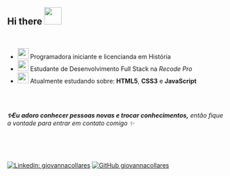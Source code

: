 <h2>Hi there <img src="https://media2.giphy.com/media/fXc70o9YOnocc0j8QO/source.gif" width="40"></h2>

<br>

*  <img src="https://images-wixmp-ed30a86b8c4ca887773594c2.wixmp.com/f/cf2836cb-5893-4a6c-b156-5a89d94fc721/dcphclj-ef0a915c-8c62-481e-bd8e-a2de4c1e1bb3.gif?token=eyJ0eXAiOiJKV1QiLCJhbGciOiJIUzI1NiJ9.eyJzdWIiOiJ1cm46YXBwOiIsImlzcyI6InVybjphcHA6Iiwib2JqIjpbW3sicGF0aCI6IlwvZlwvY2YyODM2Y2ItNTg5My00YTZjLWIxNTYtNWE4OWQ5NGZjNzIxXC9kY3BoY2xqLWVmMGE5MTVjLThjNjItNDgxZS1iZDhlLWEyZGU0YzFlMWJiMy5naWYifV1dLCJhdWQiOlsidXJuOnNlcnZpY2U6ZmlsZS5kb3dubG9hZCJdfQ.UzrowE4l8wYRKfqT_9Fl9XoU6awu0Fhz0g7iJ3o1J3M" width="25px"> Programadora iniciante e licencianda em História
* <img src="https://media0.giphy.com/media/LHZyixOnHwDDy/giphy.gif" width="25">  Estudante de Desenvolvimento Full Stack na <em>Recode Pro</em> 
* <img src="https://31.media.tumblr.com/tumblr_mdghlnkX3f1qdtfd6o1_400.gif" width="25"> Atualmente estudando sobre: <strong>HTML5</strong>, <strong>CSS3</strong> e <strong>JavaScript</strong>

<br><br>

<em><b> ✨Eu adoro conhecer pessoas novas e trocar conhecimentos,</b> então fique a vontade para entrar em contato comigo ✨</em>

<br><br>
<br>

[![Linkedin: giovannacollares](https://img.shields.io/badge/-giovannacollares-blue?style=flat-square&logo=Linkedin&logoColor=white&link=https://www.linkedin.com/in/giovannacollares/)](https://www.linkedin.com/in/giovannacollares/)
[![GitHub giovannacollares](https://img.shields.io/github/followers/giovannacollares?label=follow&style=social)](https://github.com/giovannacollares)
